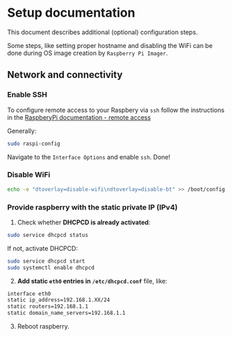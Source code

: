 
# Setup documentation

This document describes additional (optional) configuration steps.

Some steps, like setting proper hostname and disabling the WiFi can be done during OS image creation by `Raspberry Pi Imager`.

## Network and connectivity
### Enable SSH
To configure remote access to your Raspbery via `ssh` follow the instructions in the [RaspberyPi documentation - remote access](https://www.raspberrypi.com/documentation/computers/remote-access.html)

Generally:
```bash
sudo raspi-config
```
Navigate to the `Interface Options` and enable `ssh`. Done!

### Disable WiFi
```bash
echo -e "dtoverlay=disable-wifi\ndtoverlay=disable-bt" >> /boot/config.txt
```

### Provide raspberry with the static private IP (IPv4)

1. Check whether **DHCPCD is already activated**:
```bash
sudo service dhcpcd status
```

If not, activate DHCPCD:
```bash
sudo service dhcpcd start
sudo systemctl enable dhcpcd
```
2. **Add static `eth0` entries in `/etc/dhcpcd.conf`** file, like:
```bash
interface eth0
static ip_address=192.168.1.XX/24
static routers=192.168.1.1
static domain_name_servers=192.168.1.1
```

3. Reboot raspberry.

